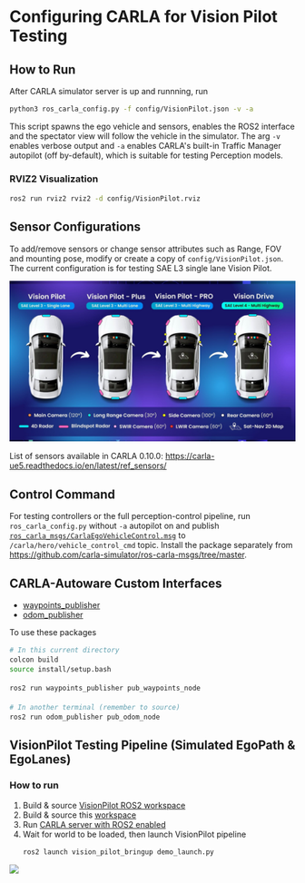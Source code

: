 # Configuring CARLA for Vision Pilot Testing

## How to Run
After CARLA simulator server is up and runnning, run
```sh
python3 ros_carla_config.py -f config/VisionPilot.json -v -a
```
This script spawns the ego vehicle and sensors, enables the ROS2 interface and the spectator view will follow the vehicle in the simulator. The arg `-v` enables verbose output and `-a` enables CARLA's built-in Traffic Manager autopilot (off by-default), which is suitable for testing Perception models.

### RVIZ2 Visualization
```sh
ros2 run rviz2 rviz2 -d config/VisionPilot.rviz
```

## Sensor Configurations
To add/remove sensors or change sensor attributes such as Range, FOV and mounting pose, modify or create a copy of `config/VisionPilot.json`. The current configuration is for testing SAE L3 single lane Vision Pilot.

![](../../../Media/Roadmap.jpg)

List of sensors available in CARLA 0.10.0: https://carla-ue5.readthedocs.io/en/latest/ref_sensors/

## Control Command
For testing controllers or the full perception-control pipeline, run `ros_carla_config.py` without `-a` autopilot on and publish [`ros_carla_msgs/CarlaEgoVehicleControl.msg`](https://carla-ue5.readthedocs.io/en/latest/ros2_native/#:~:text=ego/vehicle_control_cmd.-,CarlaEgoVehicleControl.msg,-To%20send%20control) to `/carla/hero/vehicle_control_cmd` topic. Install the package separately from https://github.com/carla-simulator/ros-carla-msgs/tree/master.

## CARLA-Autoware Custom Interfaces
- [waypoints_publisher](../ROS/src/waypoints_publisher/README.md)
- [odom_publisher](../ROS/src/odom_publisher/README.md)
<!-- - control_msg_converter: converts autoware controller output from `autoware_control_msgs/Control` to `ros_carla_msgs/CarlaEgoVehicleControl.msg` -->

To use these packages
```sh
# In this current directory
colcon build
source install/setup.bash

ros2 run waypoints_publisher pub_waypoints_node

# In another terminal (remember to source)
ros2 run odom_publisher pub_odom_node
```

## VisionPilot Testing Pipeline (Simulated EgoPath & EgoLanes)
### How to run
1. Build & source [VisionPilot ROS2 workspace](../../../VisionPilot/ROS2/)
2. Build & source this [workspace](../ROS2/)
3. Run [CARLA server with ROS2 enabled](../../README.md)
4. Wait for world to be loaded, then launch VisionPilot pipeline
   ```sh 
   ros2 launch vision_pilot_bringup demo_launch.py 
    ```
![](../../../Media/VisionPilot_demo.gif)